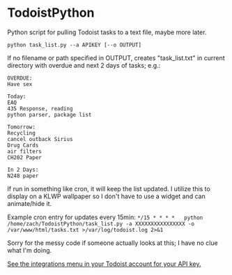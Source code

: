# TodoistPython
 Python script for pulling Todoist tasks to a text file, maybe more later.

`python task_list.py --a APIKEY [--o OUTPUT]`

If no filename or path specified in OUTPUT, creates "task_list.txt" in current directory with overdue and next 2 days of tasks; e.g.:

```
OVERDUE:
Have sex

Today:
EAQ
435 Response, reading
python parser, package list

Tomorrow:
Recycling
cancel outback Sirius
Drug Cards
air filters
CH202 Paper

In 2 Days:
N248 paper
```
If run in something like cron, it will keep the list updated. I utilize this to display on a KLWP wallpaper so I don't have to use a widget and can animate/hide it.

Example cron entry for updates every 15min:
`*/15 * * * *   python /home/zach/TodoistPython/task_list.py -a XXXXXXXXXXXXXXXX -o /var/www/html/tasks.txt >/var/log/todoist.log 2>&1` 

Sorry for the messy code if someone actually looks at this; I have no clue what I'm doing.

[See the integrations menu in your Todoist account for your API key.](https://todoist.com/prefs/integrations)
